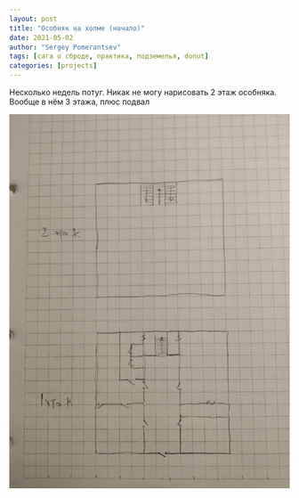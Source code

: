 ```yaml
---
layout: post
title: "Особняк на холме (начало)"
date: 2021-05-02
author: "Sergey Pomerantsev"
tags: [сага о сброде, практика, подземелья, donut]
categories: [projects]
---
```


Несколько недель потуг. Никак не могу нарисовать 2 этаж особняка. Вообще в нём 3 этажа, плюс подвал

![](/assets/images/mansion-pre.jpg)
